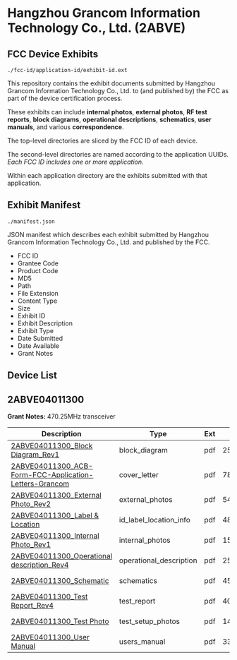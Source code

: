 # Hangzhou Grancom Information Technology Co., Ltd. (2ABVE)
## FCC Device Exhibits

```
./fcc-id/application-id/exhibit-id.ext
```

This repository contains the exhibit documents submitted by Hangzhou Grancom Information Technology Co., Ltd. to (and published by) the FCC as part of the device certification process.

These exhibits can include **internal photos**, **external photos**, **RF test reports**, **block diagrams**, **operational descriptions**, **schematics**, **user manuals**, and various **correspondence**.

The top-level directories are sliced by the FCC ID of each device.

The second-level directories are named according to the application UUIDs. *Each FCC ID includes one or more application.*

Within each application directory are the exhibits submitted with that application. 

## Exhibit Manifest

```
./manifest.json
```

JSON manifest which describes each exhibit submitted by Hangzhou Grancom Information Technology Co., Ltd. and published by the FCC.

- FCC ID
- Grantee Code
- Product Code
- MD5
- Path
- File Extension
- Content Type
- Size
- Exhibit ID
- Exhibit Description
- Exhibit Type
- Date Submitted
- Date Available
- Grant Notes

## Device List
## 2ABVE04011300
**Grant Notes:** 470.25MHz transceiver

| Description | Type | Ext | Size | Submitted | Available |
| ----------- | ---- | --- | ---- | --------- | --------- |
| [2ABVE04011300_Block Diagram_Rev1](2ABVE04011300/7589625cecc9b4b35bb759f4839bea38/2217586.pdf) | block_diagram | pdf | 251354 | 2014-03-17 | 2014-03-18 |
| [2ABVE04011300_ACB-Form-FCC-Application-Letters-Grancom](2ABVE04011300/7589625cecc9b4b35bb759f4839bea38/2217587.pdf) | cover_letter | pdf | 785412 | 2014-03-17 | 2014-03-18 |
| [2ABVE04011300_External Photo_Rev2](2ABVE04011300/7589625cecc9b4b35bb759f4839bea38/2217588.pdf) | external_photos | pdf | 542008 | 2014-03-17 | 2014-03-18 |
| [2ABVE04011300_Label & Location](2ABVE04011300/7589625cecc9b4b35bb759f4839bea38/2217589.pdf) | id_label_location_info | pdf | 48813 | 2014-03-17 | 2014-03-18 |
| [2ABVE04011300_Internal Photo_Rev1](2ABVE04011300/7589625cecc9b4b35bb759f4839bea38/2217590.pdf) | internal_photos | pdf | 1563468 | 2014-03-17 | 2014-03-18 |
| [2ABVE04011300_Operational description_Rev4](2ABVE04011300/7589625cecc9b4b35bb759f4839bea38/2217591.pdf) | operational_description | pdf | 254822 | 2014-03-17 | 2014-03-18 |
| [2ABVE04011300_Schematic](2ABVE04011300/7589625cecc9b4b35bb759f4839bea38/2217592.pdf) | schematics | pdf | 456761 | 2014-03-17 | 2014-03-18 |
| [2ABVE04011300_Test Report_Rev4](2ABVE04011300/7589625cecc9b4b35bb759f4839bea38/2217593.pdf) | test_report | pdf | 401211 | 2014-03-17 | 2014-03-18 |
| [2ABVE04011300_Test Photo](2ABVE04011300/7589625cecc9b4b35bb759f4839bea38/2217594.pdf) | test_setup_photos | pdf | 1458602 | 2014-03-17 | 2014-03-18 |
| [2ABVE04011300_User Manual](2ABVE04011300/7589625cecc9b4b35bb759f4839bea38/2217595.pdf) | users_manual | pdf | 33910 | 2014-03-17 | 2014-03-18 |
